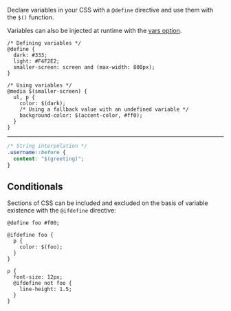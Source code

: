 <!--{

"title": "Variables"

}-->

Declare variables in your CSS with a `@define` directive and use them with the `$()` function.

Variables can also be injected at runtime with the [vars option](#api--options).


```crush
/* Defining variables */
@define {
  dark: #333;
  light: #F4F2E2;
  smaller-screen: screen and (max-width: 800px);
}

/* Using variables */
@media $(smaller-screen) {
  ul, p {
    color: $(dark);
    /* Using a fallback value with an undefined variable */
    background-color: $(accent-color, #ff0);
  }
}
```

*******

```css
/* String interpolation */
.username::before {
  content: "$(greeting)";
}
```

## Conditionals

Sections of CSS can be included and excluded on the basis of variable existence with the `@ifdefine` directive:

```crush
@define foo #f00;

@ifdefine foo {
  p {
    color: $(foo);
  }
}

p {
  font-size: 12px;
  @ifdefine not foo {
    line-height: 1.5;
  }
}
```
